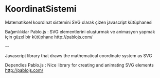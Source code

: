 # KoordinatSistemi
Matematiksel koordinat sistemini SVG olarak çizen javascript kütüphanesi 

Bağımlılıklar
Pablo.js : SVG elementlerini oluşturmak ve animasyon yapmak için güzel bir kütüphane  http://pablojs.com/

--

Javascript library that draws the mathematical coordinate system as SVG

Dependies
Pablo.js : Nice library for creating and animating SVG elements http://pablojs.com/
